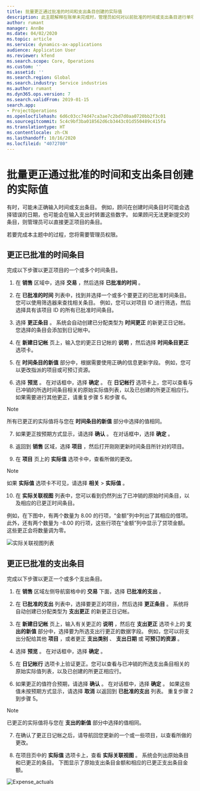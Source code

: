 ```yaml
---
title: 批量更正通过批准的时间和支出条目创建的实际值
description: 此主题解释在账单未完成时，管理员如何对以前批准的时间或支出条目进行单项或批量更正。
author: rumant
manager: AnnBe
ms.date: 04/02/2020
ms.topic: article
ms.service: dynamics-ax-applications
audience: Application User
ms.reviewer: kfend
ms.search.scope: Core, Operations
ms.custom: ''
ms.assetid: ''
ms.search.region: Global
ms.search.industry: Service industries
ms.author: rumant
ms.dyn365.ops.version: 7
ms.search.validFrom: 2019-01-15
search.app:
- ProjectOperations
ms.openlocfilehash: 6d6c03cc74d47ca3ae7c2bd7d0aa0720bb2f3c01
ms.sourcegitcommit: 5c4c9bf3ba018562d6cb3443c01d550489c415fa
ms.translationtype: HT
ms.contentlocale: zh-CN
ms.lasthandoff: 10/16/2020
ms.locfileid: "4072780"
---
```

# <a name="bulk-corrections-of-actuals-created-by-approved-time-and-expense-entries"></a>批量更正通过批准的时间和支出条目创建的实际值

有时，可能未正确输入时间或支出条目。 例如，顾问在创建时间条目时可能会选择错误的日期，也可能会在输入支出时转置这些数字。 如果顾问无法更新提交的条目，则管理员可以直接更正项目的条目。

若要完成本主题中的过程，您将需要管理员权限。

## <a name="correct-approved-time-entries"></a>更正已批准的时间条目     

完成以下步骤以更正项目的一个或多个时间条目。

1. 在 **销售** 区域中，选择 **交易** ，然后选择 **已批准的时间** 。 

2. 在 **已批准的时间** 列表中，找到并选择一个或多个要更正的已批准时间条目。 您可以使用筛选器来查找相关条目。 例如，您可以对项目 ID 进行筛选，然后选择具有该项目 ID 的所有已批准时间条目。

3. 选择 **更正条目** 。 系统会自动创建已分配类型为 **时间更正** 的新更正日记帐。 您选择的条目会添加到日记帐中。 

4. 在 **新建日记帐** 页上，输入您的更正日记帐的 **说明** ，然后选择 **时间条目更正** 选项卡。  
5. 在 **时间条目的新值** 部分中，根据需要使用正确的信息更新字段。 例如，您可以更改指派的项目或可预订资源。

6. 选择 **预览** 。 在对话框中，选择 **确定** 。 在 **日记帐行** 选项卡上，您可以查看与已冲销的所选时间条目相关的原始实际值列表，以及已创建的所更正相应行。 如果需要进行其他更正，请重复步骤 5 和步骤 6。 

> [!NOTE]
> 所有已更正的实际值将与您在 **时间条目的新值** 部分中选择的值相同。

7. 如果更正按预期方式显示，请选择 **确认** 。 在对话框中，选择 **确定** 。

8. 返回到 **销售** 区域，选择 **项目** ，然后打开刚刚更新时间条目所针对的项目。 

9. 在 **项目** 页上的 **实际值** 选项卡中，查看所做的更改。 

> [!NOTE]
> 如果 **实际值** 选项卡不可见，请选择 **相关** > **实际值** 。  

10. 在 **实际关联视图** 列表中，您可以看到仍然列出了已冲销的原始时间条目，以及相应的已更正时间条目。 

例如，在下图中，有两个数量为 8.00 的行项，“金额”列中列出了其相应的借项。 此外，还有两个数量为 -8.00 的行项，这些行项在“金额”列中显示了贷项金额。 这些更正会将数量调为零。

![实际关联视图列表](https://github.com/MicrosoftDocs/dynamics-365-customer-engagement-pr/blob/bulk-corrections-actuals-created-by-approved-time-expense-entries.md/time-actuals.png)
 
## <a name="correct-approved-expense-entries"></a>更正已批准的支出条目

完成以下步骤以更正一个或多个支出条目。 

1. 在 **销售** 区域左侧导航窗格中的 **交易** 下面，选择 **已批准的支出** 。

2. 在 **已批准的支出** 列表中，选择要更正的项目，然后选择 **更正条目** 。 系统将自动创建已分配类型为 **支出更正** 的新更正日记帐。 

3. 在 **新建日记帐** 页上，输入有关更正的 **说明** ，然后在 **支出更正** 选项卡上的 **支出的新值** 部分中，选择要为所选支出行更正的数据字段。 例如，您可以将支出分配给其他 **项目** ，或者更正 **支出类别** 、 **支出日期** 或 **可预订的资源** 。

4. 选择 **预览** 。 在对话框中，选择 **确定** 。 

5. 在 **日记帐行** 选项卡上验证更正。您可以查看与已冲销的所选支出条目相关的原始实际值列表，以及已创建的所更正相应行。

6. 如果更正的值符合预期，请选择 **确认** 。 在对话框中，选择 **确定** 。 如果这些值未按预期方式显示，请选择 **取消** 以返回到 **已批准的支出** 列表。 重复步骤 2 到步骤 5。 

> [!NOTE]
> 已更正的实际值将与您在 **支出的新值** 部分中选择的值相同。

7. 在确认了更正日记帐之后，请导航回您更新的一个或一些项目，以查看所做的更改。  

8. 在项目页中的 **实际值** 选项卡上，查看 **实际关联视图** 。 系统会列出原始条目和已更正的条目。 下图显示了原始支出条目金额和相应的已更正支出条目金额。 

![Expense_actuals](https://user-images.githubusercontent.com/60806505/77122219-4cd52900-69fa-11ea-8349-ccd2ffebf640.png)
